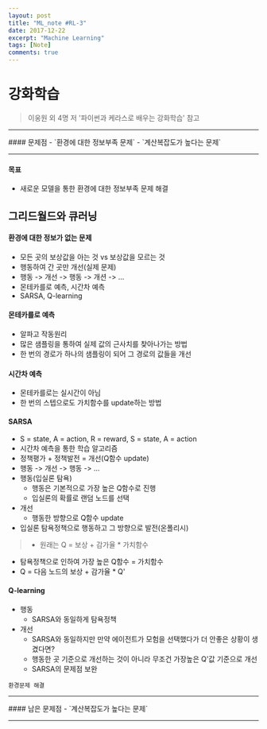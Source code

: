 ```yaml
---
layout: post
title: "ML_note #RL-3"
date: 2017-12-22
excerpt: "Machine Learning"
tags: [Note]
comments: true
---
```

# 강화학습
> 이웅원 외 4명 저 '파이썬과 케라스로 배우는 강화학습' 참고

<hr/>
#### 문제점
- `환경에 대한 정보부족 문제`
- `계산복잡도가 높다는 문제`

<hr/>

#### 목표
- 새로운 모델을 통한 환경에 대한 정보부족 문제 해결

## 그리드월드와 큐러닝
#### 환경에 대한 정보가 없는 문제
- 모든 곳의 보상값을 아는 것 vs 보상값을 모르는 것
- 행동하여 간 곳만 개선(실제 문제)
- 행동 -> 개선 -> 행동 -> 개션 -> ...
- 몬테카를로 예측, 시간차 예측
- SARSA, Q-learning

#### 몬테카를로 예측
- 알파고 작동원리
- 많은 샘플링을 통하여 실제 값의 근사치를 찾아나가는 방법
- 한 번의 경로가 하나의 샘플링이 되어 그 경로의 값들을 개선


#### 시간차 예측
- 몬테카를로는 실시간이 아님
- 한 번의 스텝으로도 가치함수를 update하는 방법

#### SARSA
- S = state, A = action, R = reward, S = state, A = action
- 시간차 예측을 통한 학습 알고리즘
- 정책평가 + 정책발전 = 개선(Q함수 update)
- 행동 -> 개선 -> 행동 -> …
- 행동(입실론 탐욕)
  - 행동은 기본적으로 가장 높은 Q함수로 진행
  - 입실론의 확률로 랜덤 노드를 선택
- 개선
  - 행동한 방향으로 Q함수 update
- 입실론 탐욕정책으로 행동하고 그 방향으로 발전(온폴리시)

> - 원래는 Q = 보상 + 감가율 \* 가치함수
- 탐욕정책으로 인하여 가장 높은 Q함수 = 가치함수
- Q = 다음 노드의 보상 + 감가율 * Q'

#### Q-learning
- 행동
  - SARSA와 동일하게 탐욕정책
- 개선
  - SARSA와 동일하지만 만약 에이전트가 모험을 선택했다가 더 안좋은 상황이 생겼다면?
  - 행동한 곳 기준으로 개선하는 것이 아니라 무조건 가장높은 Q'값 기준으로 개선
  - SARSA의 문제점 보완

`환경문제 해결`

<hr/>
#### 남은 문제점
- `계산복잡도가 높다는 문제`

<hr/>
